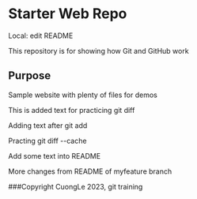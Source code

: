 # Starter Web Repo

Local: edit README

This repository is for showing how Git and GitHub work

## Purpose

Sample website with plenty of files for demos

This is added text for practicing git diff

Adding text after git add

Practing git diff --cache

Add some text into README

More changes from README of myfeature branch

###Copyright CuongLe 2023, git training
